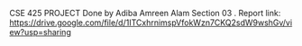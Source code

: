 CSE 425 PROJECT
Done by Adiba Amreen Alam
Section 03 . 
Report link: https://drive.google.com/file/d/1ITCxhrnimspVfokWzn7CKQ2sdW9wshGv/view?usp=sharing 
